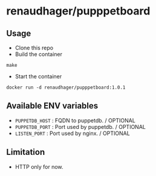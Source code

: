 #  renaudhager/pupppetboard

## Usage

- Clone this repo
- Build the container

```
make
```

- Start the container

```
docker run -d renaudhager/pupppetboard:1.0.1
```


## Available ENV variables
- `PUPPETDB_HOST` : FQDN to puppetdb. / OPTIONAL
- `PUPPETDB_PORT` : Port used by puppetdb. / OPTIONAL
- `LISTEN_PORT` : Port used by nginx. / OPTIONAL

## Limitation
- HTTP only for now.

